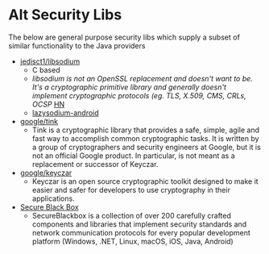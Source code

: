 # Alt Security Libs

The below are general purpose security libs which supply a subset of similar functionality to the Java providers

- [jedisct1/libsodium](https://github.com/jedisct1/libsodium)
  - C based 
  - _libsodium is not an OpenSSL replacement and doesn't want to be. It's a cryptographic primitive library and generally doesn't implement cryptographic protocols (eg. TLS, X.509, CMS, CRLs, OCSP_ [HN](https://news.ycombinator.com/item?id=12751886)
  - [lazysodium-android](https://github.com/terl/lazysodium-android)
- [google/tink](https://github.com/google/tink)
  - Tink is a cryptographic library that provides a safe, simple, agile and fast way to accomplish common cryptographic tasks. It is written by a group of cryptographers and security engineers at Google, but it is not an official Google product. In particular, is not meant as a replacement or successor of Keyczar.
- [google/keyczar](https://github.com/google/keyczar)
  - Keyczar is an open source cryptographic toolkit designed to make it easier and safer for developers to use cryptography in their applications.
- [Secure Black Box](http://www.secureblackbox.com/)
  - SecureBlackbox is a collection of over 200 carefully crafted components and libraries that implement security standards and network communication protocols for every popular development platform (Windows, .NET, Linux, macOS, iOS, Java, Android)
